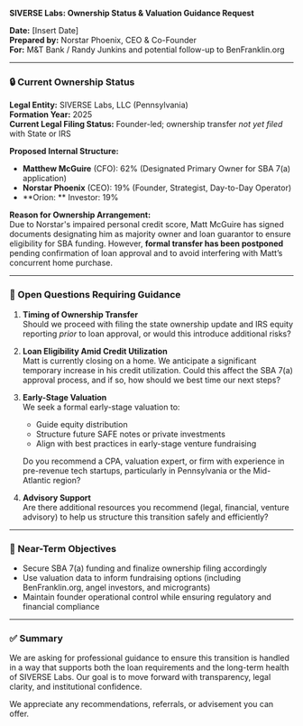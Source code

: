 **SIVERSE Labs: Ownership Status & Valuation Guidance Request**

**Date:** [Insert Date]\
**Prepared by:** Norstar Phoenix, CEO & Co-Founder\
**For:** M&T Bank / Randy Junkins and potential follow-up to BenFranklin.org

---

### 🔒 Current Ownership Status

**Legal Entity:** SIVERSE Labs, LLC (Pennsylvania)\
**Formation Year:** 2025\
**Current Legal Filing Status:** Founder-led; ownership transfer *not yet filed* with State or IRS

**Proposed Internal Structure:**

- **Matthew McGuire** (CFO): 62% (Designated Primary Owner for SBA 7(a) application)
- **Norstar Phoenix** (CEO): 19% (Founder, Strategist, Day-to-Day Operator)
- \*\*Orion: \*\* Investor: 19%

**Reason for Ownership Arrangement:**\
Due to Norstar's impaired personal credit score, Matt McGuire has signed documents designating him as majority owner and loan guarantor to ensure eligibility for SBA funding. However, **formal transfer has been postponed** pending confirmation of loan approval and to avoid interfering with Matt’s concurrent home purchase.

---

### 🔎 Open Questions Requiring Guidance

1. **Timing of Ownership Transfer**\
   Should we proceed with filing the state ownership update and IRS equity reporting *prior* to loan approval, or would this introduce additional risks?

2. **Loan Eligibility Amid Credit Utilization**\
   Matt is currently closing on a home. We anticipate a significant temporary increase in his credit utilization. Could this affect the SBA 7(a) approval process, and if so, how should we best time our next steps?

3. **Early-Stage Valuation**\
   We seek a formal early-stage valuation to:

   - Guide equity distribution
   - Structure future SAFE notes or private investments
   - Align with best practices in early-stage venture fundraising

   Do you recommend a CPA, valuation expert, or firm with experience in pre-revenue tech startups, particularly in Pennsylvania or the Mid-Atlantic region?

4. **Advisory Support**\
   Are there additional resources you recommend (legal, financial, venture advisory) to help us structure this transition safely and efficiently?

---

### 🔄 Near-Term Objectives

- Secure SBA 7(a) funding and finalize ownership filing accordingly
- Use valuation data to inform fundraising options (including BenFranklin.org, angel investors, and microgrants)
- Maintain founder operational control while ensuring regulatory and financial compliance

---

### ✅ Summary

We are asking for professional guidance to ensure this transition is handled in a way that supports both the loan requirements and the long-term health of SIVERSE Labs. Our goal is to move forward with transparency, legal clarity, and institutional confidence.

We appreciate any recommendations, referrals, or advisement you can offer.

